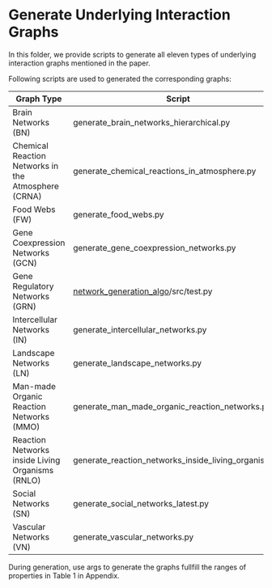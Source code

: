 # Generate Underlying Interaction Graphs

In this folder, we provide scripts to generate all eleven types of underlying interaction graphs mentioned in the paper. 

Following scripts are used to generated the corresponding graphs:

| Graph Type                                          | Script                                                       |
| --------------------------------------------------- | ------------------------------------------------------------ |
| Brain Networks (BN)                                 | generate_brain_networks_hierarchical.py                      |
| Chemical Reaction Networks in the Atmosphere (CRNA) | generate_chemical_reactions_in_atmosphere.py                 |
| Food Webs (FW)                                      | generate_food_webs.py                                        |
| Gene Coexpression Networks (GCN)                    | generate_gene_coexpression_networks.py                       |
| Gene Regulatory Networks (GRN)                      | [network_generation_algo](https://github.com/zhivkoplias/network_generation_algo)/src/test.py |
| Intercellular Networks (IN)                         | generate_intercellular_networks.py                           |
| Landscape Networks (LN)                             | generate_landscape_networks.py                               |
| Man-made Organic Reaction Networks (MMO)            | generate_man_made_organic_reaction_networks.py               |
| Reaction Networks inside Living Organisms (RNLO)    | generate_reaction_networks_inside_living_organism.py         |
| Social Networks (SN)                                | generate_social_networks_latest.py                           |
| Vascular Networks (VN)                              | generate_vascular_networks.py                                |

During generation, use args to generate the graphs fullfill the ranges of properties in Table 1 in Appendix.
